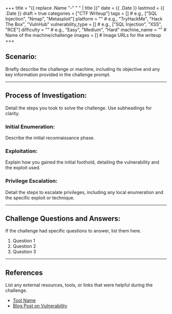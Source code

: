 +++
title = "{{ replace .Name "-" " " | title }}"
date = {{ .Date }}
lastmod = {{ .Date }}
draft = true
categories = ["CTF Writeup"]
tags = []                    # e.g., ["SQL Injection", "Nmap", "Metasploit"]
platform = ""                # e.g., "TryHackMe", "Hack The Box", "VulnHub"
vulnerability_type = []      # e.g., ["SQL Injection", "XSS", "RCE"]
difficulty = ""              # e.g., "Easy", "Medium", "Hard"
machine_name = ""            # Name of the machine/challenge
images = []                  # Image URLs for the writeup
+++

## Scenario:

Briefly describe the challenge or machine, including its objective and any key information provided in the challenge prompt.

---

## Process of Investigation:

Detail the steps you took to solve the challenge. Use subheadings for clarity.

### Initial Enumeration:
Describe the initial reconnaissance phase.

### Exploitation:
Explain how you gained the initial foothold, detailing the vulnerability and the exploit used.

### Privilege Escalation:
Detail the steps to escalate privileges, including any local enumeration and the specific exploit or technique.

---

## Challenge Questions and Answers:

If the challenge had specific questions to answer, list them here.

1. Question 1
2. Question 2
3. Question 3

---

## References

List any external resources, tools, or links that were helpful during the challenge.

- [Tool Name](http://example.com/tool)
- [Blog Post on Vulnerability](http://example.com/blog)
